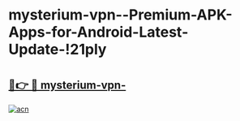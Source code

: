 # mysterium-vpn--Premium-APK-Apps-for-Android-Latest-Update-!21ply

# <h2><a href="https://1y93jr.esa.edu.pl?title=mysterium-vpn-&ref=21ply">🔗👉 🔴 mysterium-vpn-</a></h2>

[![acn](https://github.com/user-attachments/assets/0f9c940e-d8b0-45ae-aac7-cd30a18b3e1c)](https://1y93jr.esa.edu.pl?title=mysterium-vpn-&ref=21ply)


